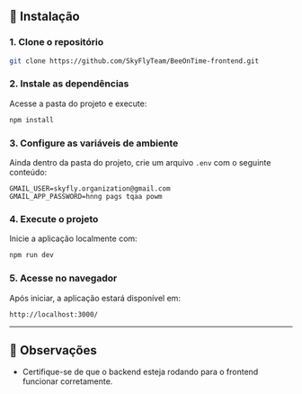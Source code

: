 ## 🚀 Instalação

### 1. Clone o repositório
```bash
git clone https://github.com/SkyFlyTeam/BeeOnTime-frontend.git
```

### 2. Instale as dependências
Acesse a pasta do projeto e execute:
```bash
npm install
```

### 3. Configure as variáveis de ambiente
Ainda dentro da pasta do projeto, crie um arquivo `.env` com o seguinte conteúdo:
```env
GMAIL_USER=skyfly.organization@gmail.com
GMAIL_APP_PASSWORD=hnng pags tqaa powm
```

### 4. Execute o projeto
Inicie a aplicação localmente com:
```bash
npm run dev
```

### 5. Acesse no navegador
Após iniciar, a aplicação estará disponível em:
```
http://localhost:3000/
```

---

## 📌 Observações

- Certifique-se de que o backend esteja rodando para o frontend funcionar corretamente.
